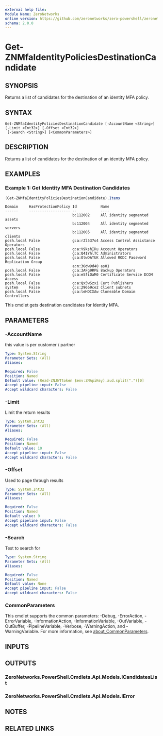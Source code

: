 ```yaml
---
external help file:
Module Name: ZeroNetworks
online version: https://github.com/zeronetworks/zero-powershell/zeronetworks/get-znmfaidentitypoliciesdestinationcandidate
schema: 2.0.0
---
```


# Get-ZNMfaIdentityPoliciesDestinationCandidate

## SYNOPSIS
Returns a list of candidates for the destination of an identity MFA policy.

## SYNTAX

```
Get-ZNMfaIdentityPoliciesDestinationCandidate [-AccountName <String>] [-Limit <Int32>] [-Offset <Int32>]
 [-Search <String>] [<CommonParameters>]
```

## DESCRIPTION
Returns a list of candidates for the destination of an identity MFA policy.

## EXAMPLES

### Example 1: Get Identity MFA Destination Candidates
```powershell
(Get-ZNMfaIdentityPoliciesDestinationCandidate).Items
```

```output
Domain     HasProtectionPolicy Id           Name
------     ------------------- --           ----
                               b:112002     All identity segmented assets
                               b:112004     All identity segmented servers
                               b:112005     All identity segmented clients
posh.local False               g:a:rZl537o4 Access Control Assistance Operators
posh.local False               g:a:V9kshIRu Account Operators
posh.local False               g:a:Q4IYhlTC Administrators
posh.local False               g:a:OtwDATUK Allowed RODC Password Replication Group
                               a:n:3Odw9d40 as01
posh.local False               g:a:3AFg9RPE Backup Operators
posh.local False               g:a:eSfiOaM0 Certificate Service DCOM Access
posh.local False               g:a:Qx5wSzxi Cert Publishers
system     False               g:s:29669ce2 Client subnets
posh.local False               g:a:leHDIXAw Cloneable Domain Controllers
```

This cmdlet gets destination candidates for Identity MFA.

## PARAMETERS

### -AccountName
this value is per customer / partner

```yaml
Type: System.String
Parameter Sets: (All)
Aliases:

Required: False
Position: Named
Default value: (Read-ZNJWTtoken $env:ZNApiKey).aud.split(".")[0]
Accept pipeline input: False
Accept wildcard characters: False
```

### -Limit
Limit the return results

```yaml
Type: System.Int32
Parameter Sets: (All)
Aliases:

Required: False
Position: Named
Default value: 10
Accept pipeline input: False
Accept wildcard characters: False
```

### -Offset
Used to page through results

```yaml
Type: System.Int32
Parameter Sets: (All)
Aliases:

Required: False
Position: Named
Default value: 0
Accept pipeline input: False
Accept wildcard characters: False
```

### -Search
Test to search for

```yaml
Type: System.String
Parameter Sets: (All)
Aliases:

Required: False
Position: Named
Default value: None
Accept pipeline input: False
Accept wildcard characters: False
```

### CommonParameters
This cmdlet supports the common parameters: -Debug, -ErrorAction, -ErrorVariable, -InformationAction, -InformationVariable, -OutVariable, -OutBuffer, -PipelineVariable, -Verbose, -WarningAction, and -WarningVariable. For more information, see [about_CommonParameters](http://go.microsoft.com/fwlink/?LinkID=113216).

## INPUTS

## OUTPUTS

### ZeroNetworks.PowerShell.Cmdlets.Api.Models.ICandidatesList

### ZeroNetworks.PowerShell.Cmdlets.Api.Models.IError

## NOTES

## RELATED LINKS

